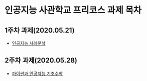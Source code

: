# 인공지능 사관학교 프리코스 과제 목차

## 1주차 과제(2020.05.21)

 + [인공지능 사례분석](1주차과제.ipnb)
 
## 2주차 과제(2020.05.28)

 + [파이썬과 인공지능 기초수학](2주차과제)
